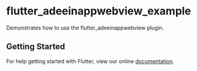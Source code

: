 # flutter_adeeinappwebview_example

Demonstrates how to use the flutter_adeeinappwebview plugin.

## Getting Started

For help getting started with Flutter, view our online
[documentation](https://flutter.io/).
